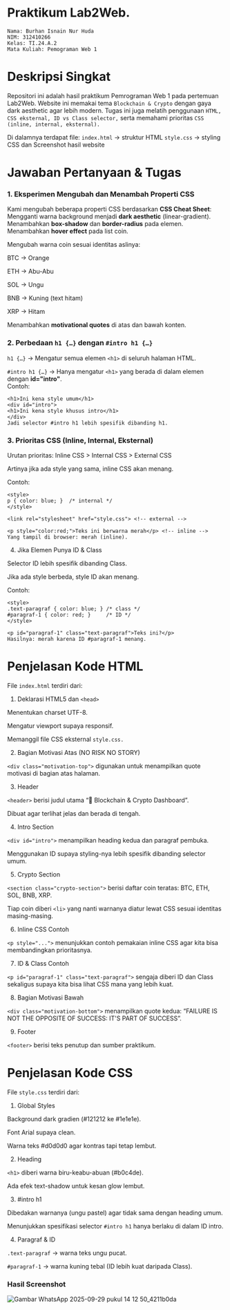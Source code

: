 # Praktikum Lab2Web.

    Nama: Burhan Isnain Nur Huda 
    NIM: 312410266 
    Kelas: TI.24.A.2
    Mata Kuliah: Pemograman Web 1

 
# Deskripsi Singkat

Repositori ini adalah hasil praktikum Pemrograman Web 1 pada pertemuan Lab2Web. Website ini memakai tema `Blockchain & Crypto` dengan gaya dark aesthetic agar lebih modern. Tugas ini juga melatih penggunaan `HTML, CSS eksternal, ID vs Class selector,` serta memahami prioritas `CSS (inline, internal, eksternal).`


Di dalamnya terdapat file:
 `index.html` → struktur HTML
 `style.css` → styling CSS
dan Screenshot hasil website

# Jawaban Pertanyaan & Tugas

### 1. Eksperimen Mengubah dan Menambah Properti CSS
Kami mengubah beberapa properti CSS berdasarkan **CSS Cheat Sheet**:
 Mengganti warna background menjadi **dark aesthetic** (linear-gradient).
 Menambahkan **box-shadow** dan **border-radius** pada elemen.
 Menambahkan **hover effect** pada list coin.
 
 Mengubah warna coin sesuai identitas aslinya:
 
   BTC → Orange
   
   ETH → Abu-Abu
   
   SOL → Ungu
   
   BNB → Kuning (text hitam)
   
   XRP → Hitam
   
 Menambahkan **motivational quotes** di atas dan bawah konten.

### 2. Perbedaan `h1 {…}` dengan `#intro h1 {…}`

 `h1 {…}` → Mengatur semua elemen `<h1>` di seluruh halaman HTML.
 
 `#intro h1 {…}` → Hanya mengatur `<h1>` yang berada di dalam elemen dengan **id="intro"**.  
Contoh:

    <h1>Ini kena style umum</h1>
    <div id="intro">
    <h1>Ini kena style khusus intro</h1>
    </div>
    Jadi selector #intro h1 lebih spesifik dibanding h1.

### 3. Prioritas CSS (Inline, Internal, Eksternal)

Urutan prioritas: Inline CSS > Internal CSS > External CSS

Artinya jika ada style yang sama, inline CSS akan menang.

Contoh:

    <style>
    p { color: blue; }  /* internal */
    </style>

    <link rel="stylesheet" href="style.css"> <!-- external -->

    <p style="color:red;">Teks ini berwarna merah</p> <!-- inline -->
    Yang tampil di browser: merah (inline).

4. Jika Elemen Punya ID & Class

Selector ID lebih spesifik dibanding Class.

Jika ada style berbeda, style ID akan menang.

Contoh:

    <style>
    .text-paragraf { color: blue; } /* class */
    #paragraf-1 { color: red; }     /* ID */
    </style>

    <p id="paragraf-1" class="text-paragraf">Teks ini?</p>
    Hasilnya: merah karena ID #paragraf-1 menang.

# Penjelasan Kode HTML

File `index.html` terdiri dari:

 1. Deklarasi HTML5 dan `<head>`

Menentukan charset UTF-8.

Mengatur viewport supaya responsif.

Memanggil file CSS eksternal `style.css.`

2. Bagian Motivasi Atas (NO RISK NO STORY)

`<div class="motivation-top">` digunakan untuk menampilkan quote motivasi di bagian atas halaman.

3. Header

`<header>` berisi judul utama “🚀 Blockchain & Crypto Dashboard”.

Dibuat agar terlihat jelas dan berada di tengah.

4. Intro Section

`<div id="intro">` menampilkan heading kedua dan paragraf pembuka.

Menggunakan ID supaya styling-nya lebih spesifik dibanding selector umum.

5. Crypto Section

`<section class="crypto-section">` berisi daftar coin teratas: BTC, ETH, SOL, BNB, XRP.

Tiap coin diberi `<li>` yang nanti warnanya diatur lewat CSS sesuai identitas masing-masing.

6. Inline CSS Contoh

`<p style="...">` menunjukkan contoh pemakaian inline CSS agar kita bisa membandingkan prioritasnya.

7. ID & Class Contoh

`<p id="paragraf-1" class="text-paragraf">` sengaja diberi ID dan Class sekaligus supaya kita bisa lihat CSS mana yang lebih kuat.

8. Bagian Motivasi Bawah

`<div class="motivation-bottom">` menampilkan quote kedua: “FAILURE IS NOT THE OPPOSITE OF SUCCESS: IT'S PART OF SUCCESS”.

9. Footer

`<footer>` berisi teks penutup dan sumber praktikum.

# Penjelasan Kode CSS

File `style.css` terdiri dari:

1. Global Styles

Background dark gradien (#121212 ke #1e1e1e).

Font Arial supaya clean.

Warna teks #d0d0d0 agar kontras tapi tetap lembut.

2. Heading

`<h1>` diberi warna biru-keabu-abuan (#b0c4de).

Ada efek text-shadow untuk kesan glow lembut.

3. #intro h1

Dibedakan warnanya (ungu pastel) agar tidak sama dengan heading umum.

Menunjukkan spesifikasi selector `#intro h1` hanya berlaku di dalam ID intro.

4. Paragraf & ID

`.text-paragraf` → warna teks ungu pucat.

`#paragraf-1` → warna kuning tebal (ID lebih kuat daripada Class).


### Hasil Screenshot
![Gambar WhatsApp 2025-09-29 pukul 14 12 50_4211b0da](https://github.com/user-attachments/assets/fb2a8c87-4dc8-4ddc-9cdd-b57bc41b1283)


